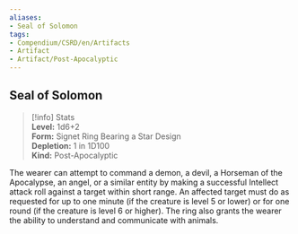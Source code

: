```yaml
---
aliases:
- Seal of Solomon
tags:
- Compendium/CSRD/en/Artifacts
- Artifact
- Artifact/Post-Apocalyptic
---
```


  
## Seal of Solomon  
>[!info] Stats  
> **Level:** 1d6+2  
> **Form:** Signet Ring Bearing a Star Design  
> **Depletion:** 1 in 1D100  
> **Kind:** Post-Apocalyptic
  
The wearer can attempt to command a demon, a devil, a Horseman of the Apocalypse, an angel, or a similar entity by making a successful Intellect attack roll against a target within short range. An affected target must do as requested for up to one minute (if the creature is level 5 or lower) or for one round (if the creature is level 6 or higher). The ring also grants the wearer the ability to understand and communicate with animals.